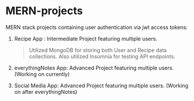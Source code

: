 # MERN-projects

MERN stack projects containing user authentication via jwt access tokens:

1) Recipe App : Intermediate Project featuring multiple users.
   > Utilized MongoDB for storing both User and Recipe data collections. Also utilized Insomnia for testing API endpoints.
   
2) everythingNotes App: Advanced Project featuring multiple users. (Working on currently)
   
3) Social Media App: Advanced Project featuring multiple users. (Working on after everythingNotes)
